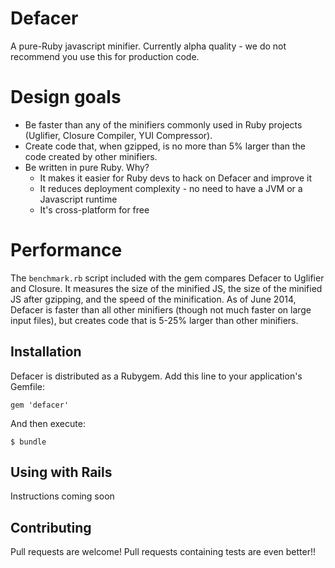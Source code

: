 # Defacer

A pure-Ruby javascript minifier. Currently alpha quality - we do not
recommend you use this for production code.

# Design goals

* Be faster than any of the minifiers commonly used in Ruby projects (Uglifier, Closure Compiler, YUI Compressor).
* Create code that, when gzipped, is no more than 5% larger than the code created by other minifiers.
* Be written in pure Ruby. Why?
    * It makes it easier for Ruby devs to hack on Defacer and improve it
    * It reduces deployment complexity - no need to have a JVM or a Javascript runtime
    * It's cross-platform for free

# Performance

The `benchmark.rb` script included with the gem compares Defacer to
Uglifier and Closure. It measures the size of the minified JS, the
size of the minified JS after gzipping, and the speed of the
minification. As of June 2014, Defacer is faster than all other
minifiers (though not much faster on large input files), but creates
code that is 5-25% larger than other minifiers.

## Installation

Defacer is distributed as a Rubygem. Add this line to your application's Gemfile:

    gem 'defacer'

And then execute:

    $ bundle

## Using with Rails

Instructions coming soon

## Contributing

Pull requests are welcome! Pull requests containing tests are even better!!
